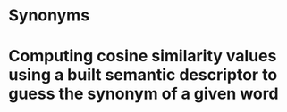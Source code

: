 # Synonyms
# Computing cosine similarity values using a built semantic descriptor to guess the synonym of a given word
